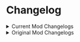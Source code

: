# Changelog

<details><summary>Current Mod Changelogs</summary>

* 1.2.1
  * Update for Valheim 0.217.22 
* 1.2.0
    * Fix compatibility with my [FirstPersonMode](https://valheim.thunderstore.io/package/Azumatt/FirstPersonMode/) mod
* 1.1.3
    * Fix the default for Move_With_Respect_To_World to be off, like it was in the original mod.

* 1.1.0 / 1.1.1 / 1.1.2

    * Add ServerSync to the mod
        * This is meant to prevent exploiting. The mod will now version check with itself and the server. If the server
          is not running the same version as the client, the client will not be able to connect to the server.
            * This doesn't prevent you from using the mod on only the client
    * Update README in v1.1.1
    * Fix a fuckup in v1.1.2. Forgot to change the csjproj file to reflect having ServerSync

* 1.0.0

    * Initial release
        * Forked from CookieMilk's version of Build Camera
        * Updated to add FileWatcher to the code for live direct file changes.

</details>


<details><summary>Original Mod Changelogs</summary>

* Version 1.6.3
    * Added automatic detection of tool (Thanks MSchmoecker!!)
* Version 1.6.2
    * Added support for custom hammers.
* Version 1.6.1
    * Fix camera's controller up and down movement.
* Version 1.6
    * Rebuild for Hearth and Home update.
    * Change build camera's controller up and down movement to reuse same buttons as controller jump and crouch.
    * Add support for ImprovedHammer from BuildIt mod.
* Version 1.5.1
    * Reduce spam when changing the two build distances (now uses LogDebug).
    * When changing the two build distances, be a little more agressive: change if current value is less than setting.
* Version 1.5
    * Change build distances: "distance can build from avatar" and "distance can build from workbench"
    * Fix gamepad joystick.
* Version 1.4
    * Stop ignoring the "Hide equipped tool/weapon" hotkey; allow it to put the tool away (and disable build camera).
* Version 1.3
    * Build Mode is usable with Hoe and Cultivator.
    * Don't turn build camera when user has piece selection HUD visible.
* Version 1.2
    * Fix camera panning (i.e. movement) speed: mousewheel does not change panning speed. Panning speed is about the
      same as walking speed. Hold shift to speed up. Add configuration option to change speed.
    * Don't allow looking so far up or down that camera is now upside down.
    * Camera turn speed respects user's Invert Mouse and Mouse Sensitivity options.
    * When entering build mode, we reset the view direction of the build camera, so that it matches the player's current
      view direction.
    * Add configurable option Move_With_Respect_To_World: When true, camera panning input (e.g. pressing WASD) moves the
      camera with respect to the world coordinates, not current camera view direction.
    * Don't move camera when user is in the menu, chat, etc.
    * Change Camera_Range_Multiplier default to 1 to provide an experience as close to vanilla as possible.
    * When the config option Verbose_Logging is true, explain 3 reasons why build mode is not activated.
* Version 1.1
    * Fix: don't only show the sky.
* Version 1.0.0.0
    * Initial release.

</details>